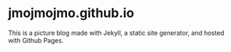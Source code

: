 # jmojmojmo.github.io

This is a picture blog made with Jekyll, a static site generator, and hosted with Github Pages.